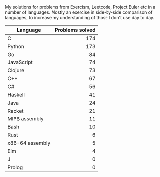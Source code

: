 
My solutions for problems from Exercism, Leetcode, Project Euler etc in a
number of languages. Mostly an exercise in side-by-side comparison of languages,
to increase my understanding of those I don't use day to day.

| Language | Problems solved |
| --- | --: |
| C | 174 |
| Python | 173 |
| Go | 84 |
| JavaScript | 74 |
| Clojure | 73 |
| C++ | 67 |
| C# | 56 |
| Haskell | 41 |
| Java | 24 |
| Racket | 21 |
| MIPS assembly | 11 |
| Bash | 10 |
| Rust | 6 |
| x86-64 assembly | 5 |
| Elm | 4 |
| J | 0 |
| Prolog | 0 |

